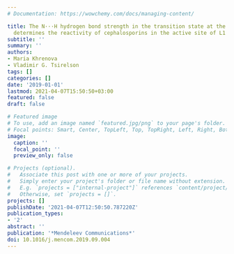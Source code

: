 ```yaml
---
# Documentation: https://wowchemy.com/docs/managing-content/

title: The N···H hydrogen bond strength in the transition state at the limiting step
  determines the reactivity of cephalosporins in the active site of L1 metallo-b-lactamase
subtitle: ''
summary: ''
authors:
- Maria Khrenova
- Vladimir G. Tsirelson
tags: []
categories: []
date: '2019-01-01'
lastmod: 2021-04-07T15:50:50+03:00
featured: false
draft: false

# Featured image
# To use, add an image named `featured.jpg/png` to your page's folder.
# Focal points: Smart, Center, TopLeft, Top, TopRight, Left, Right, BottomLeft, Bottom, BottomRight.
image:
  caption: ''
  focal_point: ''
  preview_only: false

# Projects (optional).
#   Associate this post with one or more of your projects.
#   Simply enter your project's folder or file name without extension.
#   E.g. `projects = ["internal-project"]` references `content/project/deep-learning/index.md`.
#   Otherwise, set `projects = []`.
projects: []
publishDate: '2021-04-07T12:50:50.787220Z'
publication_types:
- '2'
abstract: ''
publication: '*Mendeleev Communications*'
doi: 10.1016/j.mencom.2019.09.004
---
```


